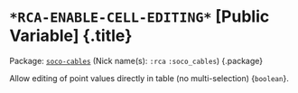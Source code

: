 # `*RCA-ENABLE-CELL-EDITING*` [Public Variable] {.title}

Package: [`soco-cables`](SOCO-CABLES.pkg.md) (Nick name(s): `:rca` `:soco_cables`) {.package}

Allow editing of point values directly in table (no multi-selection) {`boolean`}.
